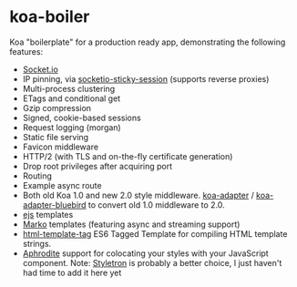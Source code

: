 # koa-boiler
Koa "boilerplate" for a production ready app, demonstrating the following features:

* [Socket.io](http://socket.io/)
* IP pinning, via [socketio-sticky-session](https://github.com/wzrdtales/socket-io-sticky-session) (supports reverse proxies)
* Multi-process clustering
* ETags and conditional get
* Gzip compression
* Signed, cookie-based sessions
* Request logging (morgan)
* Static file serving
* Favicon middleware
* HTTP/2 (with TLS and on-the-fly certificate generation)
* Drop root privileges after acquiring port
* Routing
* Example async route
* Both old Koa 1.0 and new 2.0 style middleware. [koa-adapter](https://github.com/th507/koa-adapter) / [koa-adapter-bluebird](https://www.npmjs.com/package/koa-adapter-bluebird) to convert old 1.0 middleware to 2.0.
* [ejs](https://github.com/koajs/ejs) templates
* [Marko](http://markojs.com/) templates (featuring async and streaming support)
* [html-template-tag](https://github.com/AntonioVdlC/html-template-tag) ES6 Tagged Template for compiling HTML template strings.
* [Aphrodite](https://github.com/Khan/aphrodite) support for colocating your styles with your JavaScript component. Note: [Styletron](https://github.com/rtsao/styletron) is probably a better choice, I just haven't had time to add it here yet
